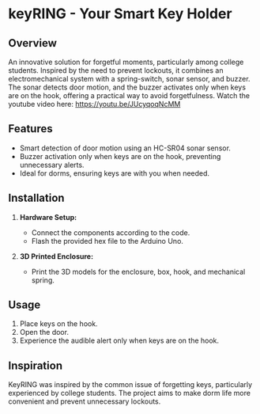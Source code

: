 # keyRING - Your Smart Key Holder

## Overview

An innovative solution for forgetful moments, particularly among college students. Inspired by the need to prevent lockouts, it combines an electromechanical system with a spring-switch, sonar sensor, and buzzer. The sonar detects door motion, and the buzzer activates only when keys are on the hook, offering a practical way to avoid forgetfulness.
Watch the youtube video here: https://youtu.be/JUcyqoqNcMM


## Features

- Smart detection of door motion using an HC-SR04 sonar sensor.
- Buzzer activation only when keys are on the hook, preventing unnecessary alerts.
- Ideal for dorms, ensuring keys are with you when needed.

## Installation

1. **Hardware Setup:**
   - Connect the components according to the code.
   - Flash the provided hex file to the Arduino Uno.

2. **3D Printed Enclosure:**
   - Print the 3D models for the enclosure, box, hook, and mechanical spring.

## Usage

1. Place keys on the hook.
2. Open the door.
3. Experience the audible alert only when keys are on the hook.

## Inspiration

KeyRING was inspired by the common issue of forgetting keys, particularly experienced by college students. The project aims to make dorm life more convenient and prevent unnecessary lockouts.
